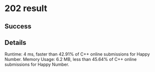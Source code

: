 # 202 result

## Success

## Details

Runtime: 4 ms, faster than 42.91% of C++ online submissions for Happy Number.
Memory Usage: 6.2 MB, less than 45.64% of C++ online submissions for Happy Number.
